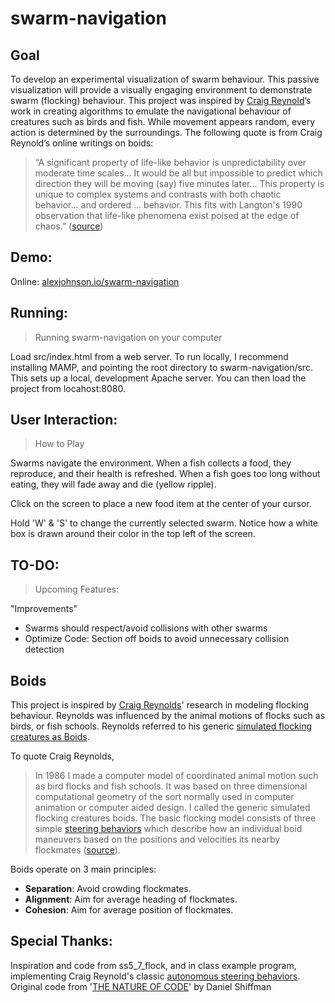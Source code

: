 swarm-navigation
=====================

Goal
-------------

To develop an experimental visualization of swarm behaviour. 
This passive visualization will provide a visually engaging 
environment to demonstrate swarm (flocking) behaviour. This 
project was inspired by [Craig Reynold](http://www.red3d.com/cwr/)’s work in creating 
algorithms to emulate the navigational behaviour of creatures 
such as birds and fish.  While movement appears random, every 
action is determined by the surroundings. The following quote 
is from Craig Reynold’s online writings on boids:

> “A significant property of life-like behavior is unpredictability over moderate time scales...
> It would be all but impossible to predict which direction they will be moving (say) five minutes
> later... This property is unique to complex systems and contrasts with both chaotic
> behavior… and ordered … behavior. This fits with Langton's 1990 observation that life-like
> phenomena exist poised at the edge of chaos.” ([source](http://www.red3d.com/cwr/boids/))

Demo:
-------------
Online: [alexjohnson.io/swarm-navigation](http://alexjohnson.io/swarm-navigation)

Running:
-------------

> Running swarm-navigation on your computer

Load src/index.html from a web server. To run locally, I 
recommend installing MAMP, and pointing the root directory 
to swarm-navigation/src. This sets up a local, development 
Apache server. You can then load the project from locahost:8080.

User Interaction:
-------------

> How to Play

Swarms navigate the environment. When a fish
collects a food, they reproduce, and their health
is refreshed. When a fish goes too long without
eating, they will fade away and die (yellow ripple).

Click on the screen to place a new food item
at the center of your cursor.

Hold 'W' & 'S' to change the currently selected
swarm. Notice how a white box is drawn around their
color in the top left of the screen.

TO-DO:
-------------

> Upcoming Features:

"Improvements"
- Swarms should respect/avoid collisions with other swarms
- Optimize Code: Section off boids to avoid unnecessary collision detection


Boids
-------------

This project is inspired by [Craig Reynolds](http://www.red3d.com/cwr/index.html)' research in modeling flocking behaviour. Reynolds was influenced by the animal motions of flocks such as birds, or fish schools. Reynolds referred to his generic [simulated flocking creatures as Boids](http://www.red3d.com/cwr/boids/).

To quote Craig Reynolds, 

> In 1986 I made a computer model of coordinated animal 
> motion such as bird flocks and fish schools. It was based 
> on three dimensional computational geometry of the sort 
> normally used in computer animation or computer aided design.
> I called the generic simulated flocking creatures boids. 
> The basic flocking model consists of three simple [steering behaviors](http://www.red3d.com/cwr/steer/) 
> which describe how an individual boid maneuvers based on 
> the positions and velocities its nearby flockmates ([source](http://www.red3d.com/cwr/boids/)).

Boids operate on 3 main principles:

 - **Separation**: Avoid crowding flockmates.
 - **Alignment**: Aim for average heading of flockmates.
 - **Cohesion**: Aim for average position of flockmates.

Special Thanks:
-------------

Inspiration and code from ss5_7_flock, and in class example program, implementing Craig Reynold's classic [autonomous steering behaviors](http://www.red3d.com/cwr). Original code from '[THE NATURE OF CODE](http://natureofcode.com)' by Daniel Shiffman